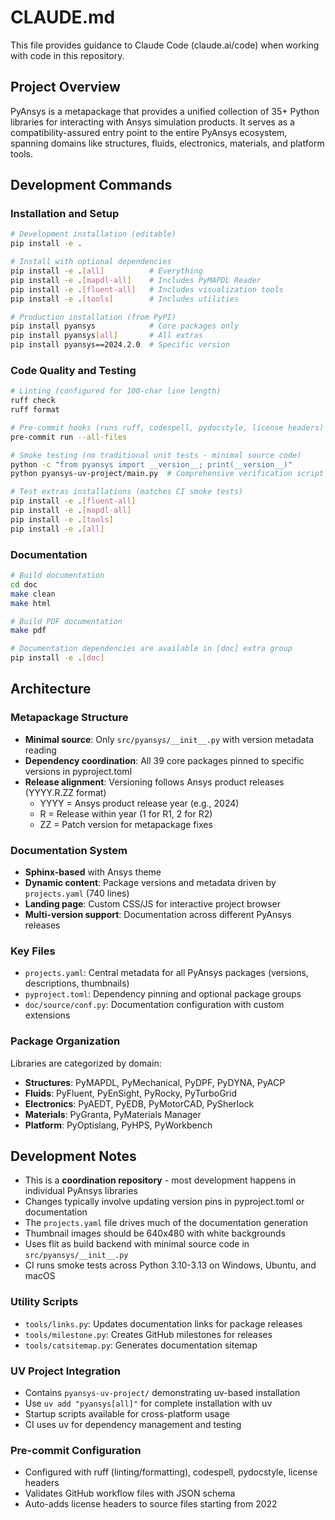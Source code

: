 # CLAUDE.md

This file provides guidance to Claude Code (claude.ai/code) when working with code in this repository.

## Project Overview

PyAnsys is a metapackage that provides a unified collection of 35+ Python libraries for interacting with Ansys simulation products. It serves as a compatibility-assured entry point to the entire PyAnsys ecosystem, spanning domains like structures, fluids, electronics, materials, and platform tools.

## Development Commands

### Installation and Setup
```bash
# Development installation (editable)
pip install -e .

# Install with optional dependencies  
pip install -e .[all]          # Everything
pip install -e .[mapdl-all]    # Includes PyMAPDL Reader
pip install -e .[fluent-all]   # Includes visualization tools
pip install -e .[tools]        # Includes utilities

# Production installation (from PyPI)
pip install pyansys            # Core packages only
pip install pyansys[all]       # All extras
pip install pyansys==2024.2.0  # Specific version
```

### Code Quality and Testing
```bash
# Linting (configured for 100-char line length)
ruff check
ruff format

# Pre-commit hooks (runs ruff, codespell, pydocstyle, license headers)
pre-commit run --all-files

# Smoke testing (no traditional unit tests - minimal source code)
python -c "from pyansys import __version__; print(__version__)"
python pyansys-uv-project/main.py  # Comprehensive verification script

# Test extras installations (matches CI smoke tests)
pip install -e .[fluent-all]
pip install -e .[mapdl-all] 
pip install -e .[tools]
pip install -e .[all]
```

### Documentation
```bash
# Build documentation
cd doc
make clean
make html

# Build PDF documentation
make pdf

# Documentation dependencies are available in [doc] extra group
pip install -e .[doc]
```

## Architecture

### Metapackage Structure
- **Minimal source**: Only `src/pyansys/__init__.py` with version metadata reading
- **Dependency coordination**: All 39 core packages pinned to specific versions in pyproject.toml
- **Release alignment**: Versioning follows Ansys product releases (YYYY.R.ZZ format)
  - YYYY = Ansys product release year (e.g., 2024)
  - R = Release within year (1 for R1, 2 for R2)
  - ZZ = Patch version for metapackage fixes

### Documentation System
- **Sphinx-based** with Ansys theme
- **Dynamic content**: Package versions and metadata driven by `projects.yaml` (740 lines)
- **Landing page**: Custom CSS/JS for interactive project browser
- **Multi-version support**: Documentation across different PyAnsys releases

### Key Files
- `projects.yaml`: Central metadata for all PyAnsys packages (versions, descriptions, thumbnails)
- `pyproject.toml`: Dependency pinning and optional package groups
- `doc/source/conf.py`: Documentation configuration with custom extensions

### Package Organization
Libraries are categorized by domain:
- **Structures**: PyMAPDL, PyMechanical, PyDPF, PyDYNA, PyACP
- **Fluids**: PyFluent, PyEnSight, PyRocky, PyTurboGrid  
- **Electronics**: PyAEDT, PyEDB, PyMotorCAD, PySherlock
- **Materials**: PyGranta, PyMaterials Manager
- **Platform**: PyOptislang, PyHPS, PyWorkbench

## Development Notes

- This is a **coordination repository** - most development happens in individual PyAnsys libraries
- Changes typically involve updating version pins in pyproject.toml or documentation
- The `projects.yaml` file drives much of the documentation generation
- Thumbnail images should be 640x480 with white backgrounds
- Uses flit as build backend with minimal source code in `src/pyansys/__init__.py`
- CI runs smoke tests across Python 3.10-3.13 on Windows, Ubuntu, and macOS

### Utility Scripts
- `tools/links.py`: Updates documentation links for package releases
- `tools/milestone.py`: Creates GitHub milestones for releases
- `tools/catsitemap.py`: Generates documentation sitemap

### UV Project Integration
- Contains `pyansys-uv-project/` demonstrating uv-based installation
- Use `uv add "pyansys[all]"` for complete installation with uv
- Startup scripts available for cross-platform usage
- CI uses uv for dependency management and testing

### Pre-commit Configuration
- Configured with ruff (linting/formatting), codespell, pydocstyle, license headers
- Validates GitHub workflow files with JSON schema
- Auto-adds license headers to source files starting from 2022